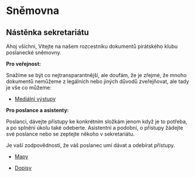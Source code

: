 ---
---

# Sněmovna

## Nástěnka sekretariátu

Ahoj všichni, 
Vítejte na našem rozcestníku dokumentů pirátského klubu poslanecké sněmovny. 

__Pro veřejnost:__ 

Snažíme se být co nejtransparantnější, ale doufám, že je zřejmé, že mnoho dokumentů nemůžeme z legálních nebo jiných důvodů zveřejňovat, ale tady je vše co můžeme: 

- [Mediální výstupy](https://drive.google.com/drive/folders/1V67BpnxUAW7LP7s49ctVlDMbwDvbCSj3?usp=sharing)

__Pro poslance a asistenty:__

Poslanci, dávejte přístupy ke konkrétním složkám jenom když je to potřeba, a po splnění úkolu také odeberte.
Asistentni a podobní, o přístupy žádejte své poslance nebo se zeptejte někoho v sekretariátu.

Je vaší zodpovědností, že váš poslanec umí dávat a odebírat přístupy.

- [Mapy](https://drive.google.com/drive/folders/1vhZGLh5F82NYhl0eS_k7ahuOOo6ZRc0y?usp=sharing)

- [Dopisy](https://drive.google.com/drive/folders/143cJUH9GnBYX3ueZSrGqLeivCbW6gU8A)
